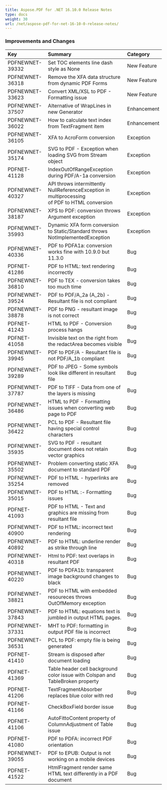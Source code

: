 ```yaml
---
title: Aspose.PDF for .NET 16.10.0 Release Notes
type: docs
weight: 30
url: /net/aspose-pdf-for-net-16-10-0-release-notes/
---
```


### **Improvements and Changes**

|**Key**|**Summary**|**Category**|
| :- | :- | :- |
|PDFNEWNET-39332|Set TOC elements line dash style as None|New Feature|
|PDFNEWNET-36318|Remove the XFA data structure from dynamic PDF Forms|New Feature|
|PDFNEWNET-33623|Convert XML/XSL to PDF - Formatting issue|New Feature|
|PDFNEWNET-37507|Alternative of WrapLines in new Generator|Enhancement|
|PDFNEWNET-36022|How to calculate text index from TextFragment item|Enhancement|
|PDFNEWNET-36105|XFA to AcroForm conversion|Exception|
|PDFNEWNET-35174|SVG to PDF - Exception when loading SVG from Stream object|Exception|
|PDFNET-41128|IndexOutOfRangeException during PDF/A-1a conversion|Exception|
|PDFNEWNET-40327|API throws intermittently NullReferenceException in multiprocessing<br> of PDF to HTML conversion|Exception|
|PDFNEWNET-38187|XPS to PDF: conversion throws Argument exception|Exception|
|PDFNEWNET-35993|Dynamic XFA form conversion to Static/Standard throws NotImplementedException|Exception|
|PDFNEWNET-40336|PDF to PDFA1a: conversion works fine with 10.9.0 but 11.3.0|Bug|
|PDFNET-41286|PDF to HTML: text rendering incorrectly|Bug|
|PDFNEWNET-36810|PDF to TEX - conversion takes too much time|Bug|
|PDFNEWNET-39524|PDF to PDF/A_2a (A_2b) - Resultant file is not compliant|Bug|
|PDFNEWNET-38878|PDF to PNG - resultant image is not correct|Bug|
|PDFNET-41243|HTML to PDF - Conversion process hangs|Bug|
|PDFNET-41058|Invisible text on the right from the redactArea becomes visible|Bug|
|PDFNEWNET-39945|PDF to PDF/A - Resultant file is not PDF/A_1b compliant|Bug|
|PDFNEWNET-39289|PDF to JPEG - Some symbols look like different in resultant file|Bug|
|PDFNEWNET-37787|PDF to TIFF - Data from one of the layers is missing|Bug|
|PDFNEWNET-36486|HTML to PDF - Formatting issues when converting web page to PDF|Bug|
|PDFNEWNET-36422|PCL to PDF - Resultant file having special control characters|Bug|
|PDFNEWNET-35935|SVG to PDF - resultant document does not retain vector graphics|Bug|
|PDFNEWNET-35502|Problem converting static XFA document to standard PDF|Bug|
|PDFNEWNET-35254|PDF to HTML - hyperlinks are removed|Bug|
|PDFNEWNET-35015|PDF to HTML :- Formatting issues|Bug|
|PDFNET-41093|PDF to HTML - Text and graphics are missing from resultant file|Bug|
|PDFNEWNET-40900|PDF to HTML: incorrect text rendering|Bug|
|PDFNEWNET-40892|PDF to HTML: underline render as strike through line|Bug|
|PDFNEWNET-40318|Html to PDF: text overlaps in resultant PDF|Bug|
|PDFNEWNET-40220|PDF to PDFA1b: transparent image background changes to black|Bug|
|PDFNEWNET-38821|PDF to HTML with embedded resoureces throws OutOfMemory exception|Bug|
|PDFNEWNET-37843|PDF to HTML: equations text is jumbled in output HTML pages.|Bug|
|PDFNEWNET-37331|MHT to PDF: formatting in output PDF file is incorrect|Bug|
|PDFNEWNET-36531|PCL to PDF: empty file is being generated|Bug|
|PDFNET-41410|Stream is disposed after document loading|Bug|
|PDFNET-41369|Table header cell background color issue with Colspan and TableBroken property|Bug|
|PDFNET-41206|TextFragmentAbsorber replaces blue color with red|Bug|
|PDFNET-41166|CheckBoxField border issue|Bug|
|PDFNET-41106|AutoFittoContent property of ColumnAdjustment of Table issue|Bug|
|PDFNET-41080|PDF to PDFA: incorrect PDF orientation|Bug|
|PDFNEWNET-39055|PDF to EPUB: Output is not working on a mobile devices|Bug|
|PDFNET-41522|HtmlFragment render same HTML text differently in a PDF document|Bug|


